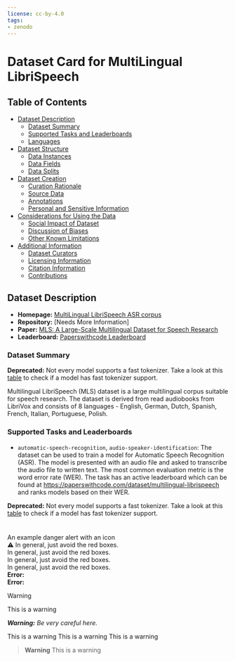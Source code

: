 ```yaml
---
license: cc-by-4.0
tags:
- zenodo
---
```


# Dataset Card for MultiLingual LibriSpeech

## Table of Contents
- [Dataset Description](#dataset-description)
  - [Dataset Summary](#dataset-summary)
  - [Supported Tasks and Leaderboards](#supported-tasks-and-leaderboards)
  - [Languages](#languages)
- [Dataset Structure](#dataset-structure)
  - [Data Instances](#data-instances)
  - [Data Fields](#data-fields)
  - [Data Splits](#data-splits)
- [Dataset Creation](#dataset-creation)
  - [Curation Rationale](#curation-rationale)
  - [Source Data](#source-data)
  - [Annotations](#annotations)
  - [Personal and Sensitive Information](#personal-and-sensitive-information)
- [Considerations for Using the Data](#considerations-for-using-the-data)
  - [Social Impact of Dataset](#social-impact-of-dataset)
  - [Discussion of Biases](#discussion-of-biases)
  - [Other Known Limitations](#other-known-limitations)
- [Additional Information](#additional-information)
  - [Dataset Curators](#dataset-curators)
  - [Licensing Information](#licensing-information)
  - [Citation Information](#citation-information)
  - [Contributions](#contributions)

## Dataset Description

- **Homepage:** [MultiLingual LibriSpeech ASR corpus](http://www.openslr.org/94)
- **Repository:** [Needs More Information]
- **Paper:** [MLS: A Large-Scale Multilingual Dataset for Speech Research](https://arxiv.org/abs/2012.03411)
- **Leaderboard:** [Paperswithcode Leaderboard](https://paperswithcode.com/dataset/multilingual-librispeech)

### Dataset Summary

<div class="course-tip course-tip-orange bg-gradient-to-br dark:bg-gradient-to-r before:border-orange-500 dark:before:border-orange-800 from-orange-50 dark:from-gray-900 to-white dark:to-gray-950 border border-orange-50 text-orange-700 dark:text-gray-400"><p><b>Deprecated:</b> Not every model supports a fast tokenizer. Take a look at this <a href="index#supported-frameworks">table</a> to check if a model has fast tokenizer support.</p></div>

Multilingual LibriSpeech (MLS) dataset is a large multilingual corpus suitable for speech research. The dataset is derived from read audiobooks from LibriVox and consists of 8 languages - English, German, Dutch, Spanish, French, Italian, Portuguese, Polish.

### Supported Tasks and Leaderboards

- `automatic-speech-recognition`, `audio-speaker-identification`: The dataset can be used to train a model for Automatic Speech Recognition (ASR). The model is presented with an audio file and asked to transcribe the audio file to written text. The most common evaluation metric is the word error rate (WER). The task has an active leaderboard which can be found at https://paperswithcode.com/dataset/multilingual-librispeech and ranks models based on their WER.


<div class="course-tip course-tip-orange bg-gradient-to-br dark:bg-gradient-to-r before:border-orange-500 dark:before:border-orange-800 from-orange-50 dark:from-gray-900 to-white dark:to-gray-950 border border-orange-50 text-orange-700 dark:text-gray-400"><p><b>Deprecated:</b> Not every model supports a fast tokenizer. Take a look at this <a href="index#supported-frameworks">table</a> to check if a model has fast tokenizer support.</p></div>


<div class="alert alert-danger d-flex align-items-center" role="alert">
  <svg class="bi flex-shrink-0 me-2" width="24" height="24" role="img" aria-label="Danger:"><use xlink:href="#exclamation-triangle-fill"/></svg>
  <div>
    An example danger alert with an icon
  </div>
</div>

<div class="alert alert-block alert-warning"> ⚠ In general, just avoid the red boxes. </div>
<div class="alert alert-block alert-danger"> In general, just avoid the red boxes. </div>
<div class="alert alert-danger" role="alert"> In general, just avoid the red boxes. </div>
<div class="alert" role="alert"> In general, just avoid the red boxes. </div>

<div class="course-tip-orange">
<strong>Error:</strong>
</div>

<div class="alert alert-danger" role="alert">
    <div class="row vertical-align">
        <div class="col-xs-1 text-center">
            <i class="fa fa-exclamation-triangle fa-2x"></i>
        </div>
        <div class="col-xs-11">
                <strong>Error:</strong>                   
        </div>   
    </div> 
</div>

>[!WARNING]
>This is a warning

_**Warning:** Be very careful here._

<Deprecated>
This is a warning
</Deprecated>

<Tip warning>
This is a warning
</Tip>

<Tip warning={true}>
This is a warning
</Tip>


> **Warning**
> This is a warning